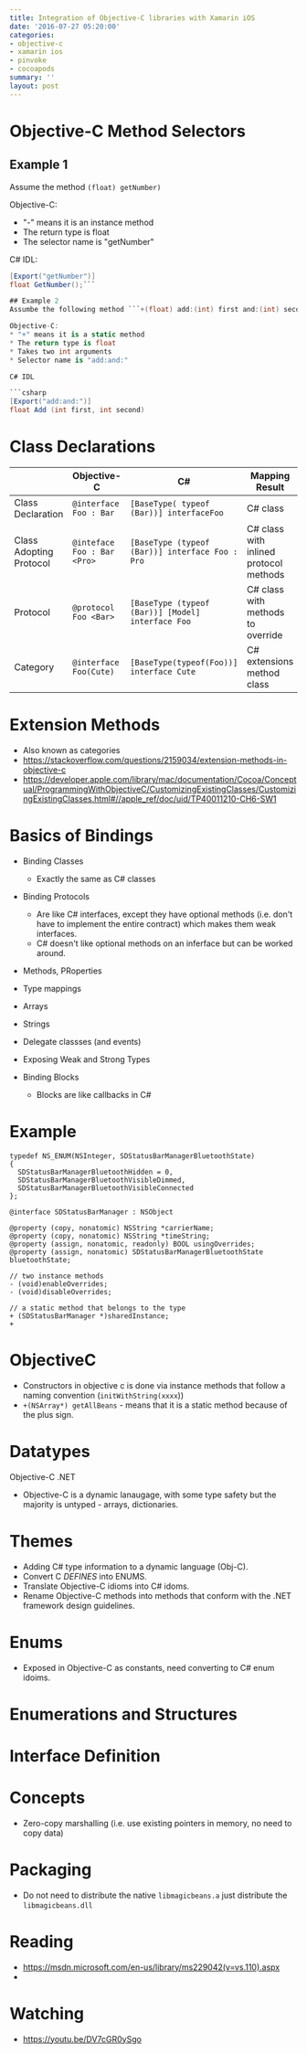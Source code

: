 ```yaml
---
title: Integration of Objective-C libraries with Xamarin iOS
date: '2016-07-27 05:20:00'
categories:
- objective-c
- xamarin ios
- pinvoke
- cocoapods
summary: ''
layout: post
---
```

# Objective-C Method Selectors

## Example 1
Assume the method ```(float) getNumber)```

Objective-C:
* "-" means it is an instance method
* The return type is float
* The selector name is "getNumber"

C# IDL:

```csharp
[Export("getNumber")]
float GetNumber();```

## Example 2
Assumbe the following method ```+(float) add:(int) first and:(int) second;```

Objective-C:
* "+" means it is a static method
* The return type is float
* Takes two int arguments
* Selector name is "add:and:"

C# IDL

```csharp
[Export("add:and:")]
float Add (int first, int second)
```

# Class Declarations

|                         | Objective-C                     | C#                                                    | Mapping Result                         |
|-------------------------|---------------------------------|-------------------------------------------------------|----------------------------------------|
| Class Declaration       | ```@interface Foo : Bar```      | ```[BaseType( typeof (Bar))] interfaceFoo```          | C# class                               |
| Class Adopting Protocol | ```@inteface Foo : Bar <Pro>``` | ```[BaseType (typeof (Bar))] interface Foo : Pro```    | C# class with inlined protocol methods |
| Protocol                | ```@protocol Foo <Bar>```       | ```[BaseType (typeof (Bar))] [Model] interface Foo``` | C# class with methods to override      |
| Category                | ```@interface Foo(Cute)```      | ```[BaseType(typeof(Foo))] interface Cute```          | C# extensions method class             |


# Extension Methods
* Also known as categories
* https://stackoverflow.com/questions/2159034/extension-methods-in-objective-c
* https://developer.apple.com/library/mac/documentation/Cocoa/Conceptual/ProgrammingWithObjectiveC/CustomizingExistingClasses/CustomizingExistingClasses.html#//apple_ref/doc/uid/TP40011210-CH6-SW1

# Basics of Bindings
* Binding Classes
  * Exactly the same as C# classes  
* Binding Protocols
  * Are like C# interfaces, except they have optional methods (i.e. don't have to implement the entire contract) which makes them weak interfaces.
  * C# doesn't like optional methods on an inferface but can be worked around.
  
  
* Methods, PRoperties
 * Type mappings
 * Arrays
 * Strings
* Delegate classses (and events)
* Exposing Weak and Strong Types
* Binding Blocks
  * Blocks are like callbacks in C# 

# Example

```objc
typedef NS_ENUM(NSInteger, SDStatusBarManagerBluetoothState)
{
  SDStatusBarManagerBluetoothHidden = 0,
  SDStatusBarManagerBluetoothVisibleDimmed,
  SDStatusBarManagerBluetoothVisibleConnected
};

@interface SDStatusBarManager : NSObject

@property (copy, nonatomic) NSString *carrierName;
@property (copy, nonatomic) NSString *timeString;
@property (assign, nonatomic, readonly) BOOL usingOverrides;
@property (assign, nonatomic) SDStatusBarManagerBluetoothState bluetoothState;

// two instance methods
- (void)enableOverrides;
- (void)disableOverrides;

// a static method that belongs to the type
+ (SDStatusBarManager *)sharedInstance;
+
```



# ObjectiveC
 - Constructors in objective c is done via instance methods that follow a naming convention (`initWithString(xxxx`))
 - `+(NSArray*) getAllBeans` - means that it is a static method because of the plus sign.

# Datatypes
Objective-C
.NET

* Objective-C is a dynamic lanaugage, with some type safety but the majority is untyped - arrays, dictionaries.

# Themes
* Adding C# type information to a dynamic language (Obj-C).
* Convert C _DEFINES_ into ENUMS.
* Translate Objective-C idioms into C# idoms.
* Rename Objective-C methods into methods that conform with the .NET framework design guidelines.

# Enums
* Exposed in Objective-C as constants, need converting to C# enum idoims.


# Enumerations and Structures

# Interface Definition

# Concepts
* Zero-copy marshalling (i.e. use existing pointers in memory, no need to copy data)

# Packaging
* Do not need to distribute the native `libmagicbeans.a` just distribute the `libmagicbeans.dll`

# Reading
* https://msdn.microsoft.com/en-us/library/ms229042(v=vs.110).aspx
* 
# Watching
* https://youtu.be/DV7cGR0ySgo